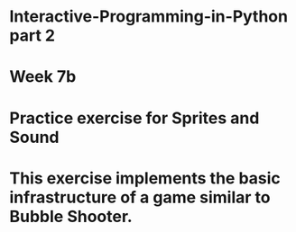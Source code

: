 # Interactive-Programming-in-Python part 2
# Week 7b
# Practice exercise for Sprites and Sound
# This exercise implements the basic infrastructure of a game similar to Bubble Shooter. 
